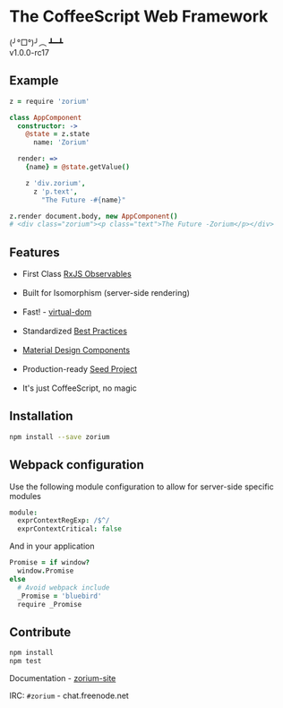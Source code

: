 # The CoffeeScript Web Framework <a class="anchor" name="intro"></a>

(╯°□°)╯︵ ┻━┻  
v1.0.0-rc17

## Example <a class="anchor" name="intro_example"></a>

```coffee
z = require 'zorium'

class AppComponent
  constructor: ->
    @state = z.state
      name: 'Zorium'

  render: =>
    {name} = @state.getValue()

    z 'div.zorium',
      z 'p.text',
        "The Future -#{name}"

z.render document.body, new AppComponent()
# <div class="zorium"><p class="text">The Future -Zorium</p></div>
```

## Features <a class="anchor" name="intro_features"></a>

  - First Class [RxJS Observables](https://github.com/Reactive-Extensions/RxJS)<br><br>
  - Built for Isomorphism (server-side rendering)<br><br>
  - Fast! - [virtual-dom](http://vdom-benchmark.github.io/vdom-benchmark/)<br><br>
  - Standardized [Best Practices](/best-practices)<br><br>
  - [Material Design Components](/paper)<br><br>
  - Production-ready [Seed Project](https://github.com/Zorium/zorium-seed)<br><br>
  - It's just CoffeeScript, no magic

## Installation <a class="anchor" name="intro_installation"></a>

```bash
npm install --save zorium
```

## Webpack configuration

Use the following module configuration to allow for server-side specific modules

```coffee
module:
  exprContextRegExp: /$^/
  exprContextCritical: false
```

And in your application

```coffee
Promise = if window?
  window.Promise
else
  # Avoid webpack include
  _Promise = 'bluebird'
  require _Promise
```

## Contribute <a class="anchor" name="intro_contribute"></a>

```bash
npm install
npm test
```

Documentation -  [zorium-site](https://github.com/Zorium/zorium-site)

IRC: `#zorium` - chat.freenode.net
